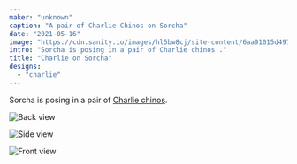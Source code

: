 ```yaml
---
maker: "unknown"
caption: "A pair of Charlie Chinos on Sorcha"
date: "2021-05-16"
image: "https://cdn.sanity.io/images/hl5bw8cj/site-content/6aa91015d49712d1b56cdb3d6d56d04d372f2fab-2000x1331.jpg"
intro: "Sorcha is posing in a pair of Charlie chinos ."
title: "Charlie on Sorcha"
designs:
  - "charlie"
---
```


Sorcha is posing in a pair of [Charlie chinos](/designs/charlie/).

![Back view](https://posts.freesewing.org/uploads/charlie_on_sorcha_back_0ce0ffb9bb.jpg "Back view")

![Side view](https://posts.freesewing.org/uploads/charlie_on_sorcha_side_736bec4f5a.jpg "Side view")

![Front view](https://posts.freesewing.org/uploads/charlie_on_sorcha_front_a415cd7031.jpg "Front view")
